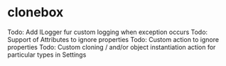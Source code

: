 # clonebox

Todo: Add ILogger fur custom logging when exception occurs
Todo: Support of Attributes to ignore properties
Todo: Custom action to ignore properties
Todo: Custom cloning / and/or object instantiation action for particular types in Settings